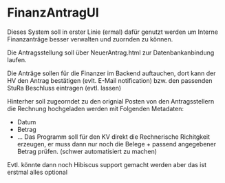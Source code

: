 # FinanzAntragUI

Dieses System soll in erster Linie (ermal) dafür genutzt werden um Interne Finanzanträge besser verwalten und zuornden zu können. 

Die Antragsstellung soll über NeuerAntrag.html zur Datenbankanbindung laufen. 

Die Anträge sollen für die Finanzer im Backend auftauchen, dort kann der HV den Antrag bestätigen (evlt. E-Mail notification) bzw. den passenden StuRa Beschluss eintragen (evtl. lassen) 

Hinterher soll zugeorndet zu den orignial Posten von den Antragsstellern die Rechnung hochgeladen werden mit Folgenden Metadaten: 
  - Datum 
  - Betrag 
  - ...
Das Programm soll für den KV direkt die Rechnerische Richitgkeit erzeugen, er muss dann nur noch die Belege + passend angegebener Betrag prüfen. (schwer automatisiert zu machen)

Evtl. könnte dann noch Hibiscus support gemacht werden aber das ist erstmal alles optional
